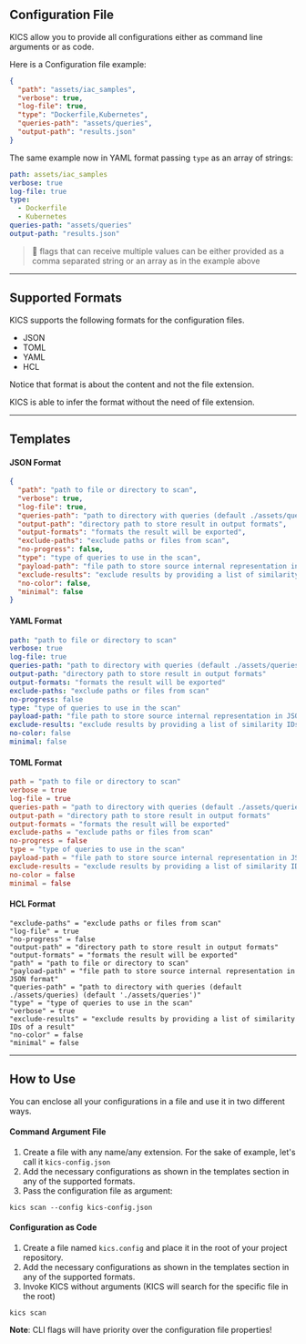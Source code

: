 ## Configuration File

KICS allow you to provide all configurations either as command line arguments or as code.

Here is a Configuration file example:

```JSON
{
  "path": "assets/iac_samples",
  "verbose": true,
  "log-file": true,
  "type": "Dockerfile,Kubernetes",
  "queries-path": "assets/queries",
  "output-path": "results.json"
}
```

The same example now in YAML format passing `type` as an array of strings:

```YAML
path: assets/iac_samples
verbose: true
log-file: true
type:
  - Dockerfile
  - Kubernetes
queries-path: "assets/queries"
output-path: "results.json"
```

> 📝 flags that can receive multiple values can be either provided as a comma separated string or an array as in the example above

---

## Supported Formats
KICS supports the following formats for the configuration files.

- JSON
- TOML
- YAML
- HCL

Notice that format is about the content and not the file extension.

KICS is able to infer the format without the need of file extension.

---

## Templates

#### JSON Format

```JSON
{
  "path": "path to file or directory to scan",
  "verbose": true,
  "log-file": true,
  "queries-path": "path to directory with queries (default ./assets/queries) (default './assets/queries')",
  "output-path": "directory path to store result in output formats",
  "output-formats": "formats the result will be exported",
  "exclude-paths": "exclude paths or files from scan",
  "no-progress": false,
  "type": "type of queries to use in the scan",
  "payload-path": "file path to store source internal representation in JSON format",
  "exclude-results": "exclude results by providing a list of similarity IDs of a result",
  "no-color": false,
  "minimal": false
}
```

#### YAML Format

```YAML
path: "path to file or directory to scan"
verbose: true
log-file: true
queries-path: "path to directory with queries (default ./assets/queries) (default './assets/queries')"
output-path: "directory path to store result in output formats"
output-formats: "formats the result will be exported"
exclude-paths: "exclude paths or files from scan"
no-progress: false
type: "type of queries to use in the scan"
payload-path: "file path to store source internal representation in JSON format"
exclude-results: "exclude results by providing a list of similarity IDs of a result"
no-color: false
minimal: false
```

#### TOML Format

```TOML
path = "path to file or directory to scan"
verbose = true
log-file = true
queries-path = "path to directory with queries (default ./assets/queries) (default './assets/queries')"
output-path = "directory path to store result in output formats"
output-formats = "formats the result will be exported"
exclude-paths = "exclude paths or files from scan"
no-progress = false
type = "type of queries to use in the scan"
payload-path = "file path to store source internal representation in JSON format"
exclude-results = "exclude results by providing a list of similarity IDs of a result"
no-color = false
minimal = false
```

#### HCL Format

```hcl
"exclude-paths" = "exclude paths or files from scan"
"log-file" = true
"no-progress" = false
"output-path" = "directory path to store result in output formats"
"output-formats" = "formats the result will be exported"
"path" = "path to file or directory to scan"
"payload-path" = "file path to store source internal representation in JSON format"
"queries-path" = "path to directory with queries (default ./assets/queries) (default './assets/queries')"
"type" = "type of queries to use in the scan"
"verbose" = true
"exclude-results" = "exclude results by providing a list of similarity IDs of a result"
"no-color" = false
"minimal" = false
```

---


## How to Use
You can enclose all your configurations in a file and use it in two different ways.

#### Command Argument File

1. Create a file with any name/any extension. For the sake of example, let's call it `kics-config.json`
2. Add the necessary configurations as shown in the templates section in any of the supported formats.
3. Pass the configuration file as argument:
```
kics scan --config kics-config.json
```

#### Configuration as Code

1. Create a file named `kics.config` and place it in the root of your project repository.
2. Add the necessary configurations as shown in the templates section in any of the supported formats.
3. Invoke KICS without arguments (KICS will search for the specific file in the root)
```
kics scan
```

**Note**: CLI flags will have priority over the configuration file properties!
